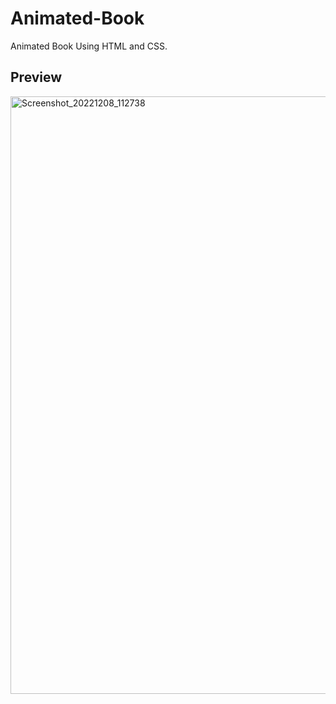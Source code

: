 # Animated-Book
Animated Book Using HTML and CSS.

## Preview
<img width="956" alt="Screenshot_20221208_112738" src="https://user-images.githubusercontent.com/59678435/206368931-8530c706-5d63-419f-80a3-14abb621e5d9.png">
